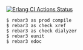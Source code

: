 [![Erlang CI Actions Status](https://github.com/basho/basho_stats/workflows/Erlang%20CI/badge.svg)](https://github.com/basho/basho_stats/actions)

```shell
$ rebar3 as prod compile
$ rebar3 as check xref
$ rebar3 as check dialyzer
$ rebar3 eunit
$ rebar3 edoc
```
